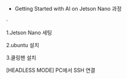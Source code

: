 +  Getting Started with AI on Jetson Nano 과정


<span>&#183;</span>

1.Jetson Nano  세팅



2.ubuntu 설치



3.쿨링팬 설치










[HEADLESS MODE] PC에서 SSH 연결
